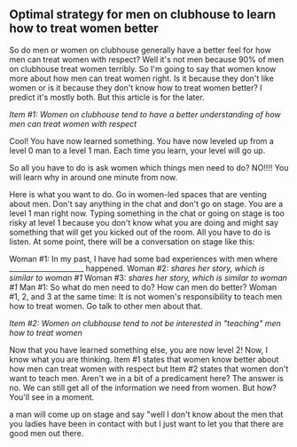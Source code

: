 ## Optimal strategy for men on clubhouse to learn how to treat women better

So do men or women on clubhouse generally have a better feel for how men can treat women with respect? Well it's not men because 90% of men on clubhouse treat women terribly. So I'm going to say that women know more about how men can treat women right. Is it because they don't like women or is it because they don't know how to treat women better? I predict it's mostly both. But this article is for the later.

*Item #1: Women on clubhouse tend to have a better understanding of how men can treat women with respect*

Cool! You have now learned something. You have now leveled up from a level 0 man to a level 1 man. Each time you learn, your level will go up.

So all you have to do is ask women which things men need to do? NO!!!! You will learn why in around one minute from now.

Here is what you want to do. Go in women-led spaces that are venting about men. Don't say anything in the chat and don't go on stage. You are a level 1 man right now. Typing something in the chat or going on stage is too risky at level 1 because you don't know what you are doing and might say something that will get you kicked out of the room. All you have to do is listen. At some point, there will be a conversation on stage like this:

Woman #1: In my past, I have had some bad experiences with men where _____________________ happened.
Woman #2: *shares her story, which is similar to woman #1*
Woman #3: *shares her story, which is similar to woman #1*
Man #1: So what do men need to do? How can men do better?
Woman #1, 2, and 3 at the same time: It is not women's responsibility to teach men how to treat women. Go talk to other men about that.

*Item #2: Women on clubhouse tend to not be interested in "teaching" men how to treat women*

Now that you have learned something else, you are now level 2! Now, I know what you are thinking. Item #1 states that women know better about how men can treat women with respect but Item #2 states that women don't want to teach men. Aren't we in a bit of a predicament here? The answer is no. We can still get all of the information we need from women. But how? You'll see in a moment.


a man will come up on stage and say "well I don't know about the men that you ladies have been in contact with but I just want to let you that there are good men out there.
